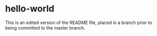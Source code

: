 # hello-world
This is an edited version of the README file, placed in a branch prior to being committed to the master branch.
